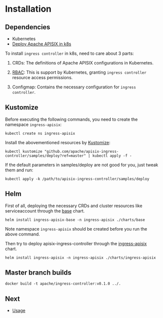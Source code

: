 <!--
#
# Licensed to the Apache Software Foundation (ASF) under one or more
# contributor license agreements.  See the NOTICE file distributed with
# this work for additional information regarding copyright ownership.
# The ASF licenses this file to You under the Apache License, Version 2.0
# (the "License"); you may not use this file except in compliance with
# the License.  You may obtain a copy of the License at
#
#     http://www.apache.org/licenses/LICENSE-2.0
#
# Unless required by applicable law or agreed to in writing, software
# distributed under the License is distributed on an "AS IS" BASIS,
# WITHOUT WARRANTIES OR CONDITIONS OF ANY KIND, either express or implied.
# See the License for the specific language governing permissions and
# limitations under the License.
#
-->

# Installation

## Dependencies

* Kubernetes
* [Deploy Apache APISIX in k8s](https://github.com/apache/apisix/blob/master/kubernetes/README.md)

To install `ingress controller` in k8s, need to care about 3 parts:

1. CRDs: The definitions of Apache APISIX configurations in Kubernetes.

2. [RBAC](https://kubernetes.io/blog/2017/04/rbac-support-in-kubernetes/): This is support by Kubernetes, granting `ingress controller` resource access permissions.

3. Configmap: Contains the necessary configuration for `ingress controller`.

## Kustomize

Before executing the following commands, you need to create the namespace `ingress-apisix`:

```shell
kubectl create ns ingress-apisix
```

Install the abovementioned resources by [Kustomize](https://kustomize.io/):

```shell
kubectl kustomize "github.com/apache/apisix-ingress-controller/samples/deploy?ref=master" | kubectl apply -f -
```

If the default parameters in samples/deploy are not good for you, just tweak them and run:

```shell
kubectl apply -k /path/to/apisix-ingress-controller/samples/deploy
```

## Helm

First of all, deploying the necessary CRDs and cluster resources like serviceaccount through the [base](../charts/base) chart.

```shell
helm install ingress-apisix-base -n ingress-apisix ./charts/base
```

Note namespace `ingress-apisix` should be created before you run the above command.

Then try to deploy apisix-ingress-controller through the [ingress-apisix](../charts/ingress-apisix) chart.

```shell
helm install ingress-apisix -n ingress-apisix ./charts/ingress-apisix
```

## Master branch builds

```shell
docker build -t apache/ingress-controller:v0.1.0 ../.
```

## Next

* [Usage](./usage.md)
